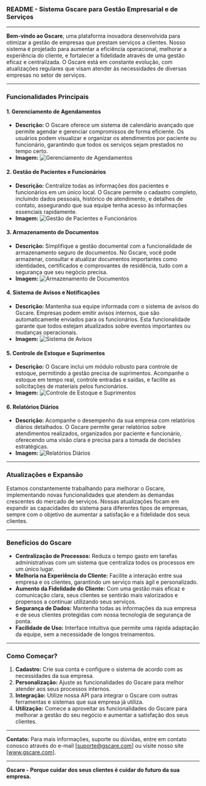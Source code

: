 ### README - Sistema Gscare para Gestão Empresarial e de Serviços

---

**Bem-vindo ao Gscare**, uma plataforma inovadora desenvolvida para otimizar a gestão de empresas que prestam serviços a clientes. Nosso sistema é projetado para aumentar a eficiência operacional, melhorar a experiência do cliente, e fortalecer a fidelidade através de uma gestão eficaz e centralizada. O Gscare está em constante evolução, com atualizações regulares que visam atender às necessidades de diversas empresas no setor de serviços.

---

### Funcionalidades Principais

#### 1. **Gerenciamento de Agendamentos**
   - **Descrição:** O Gscare oferece um sistema de calendário avançado que permite agendar e gerenciar compromissos de forma eficiente. Os usuários podem visualizar e organizar os atendimentos por paciente ou funcionário, garantindo que todos os serviços sejam prestados no tempo certo.
   - **Imagem:**
     ![Gerenciamento de Agendamentos](URL_DA_IMAGEM_AGENDAMENTOS)

#### 2. **Gestão de Pacientes e Funcionários**
   - **Descrição:** Centralize todas as informações dos pacientes e funcionários em um único local. O Gscare permite o cadastro completo, incluindo dados pessoais, histórico de atendimento, e detalhes de contato, assegurando que sua equipe tenha acesso às informações essenciais rapidamente.
   - **Imagem:**
     ![Gestão de Pacientes e Funcionários](URL_DA_IMAGEM_PACIENTES_FUNCIONARIOS)

#### 3. **Armazenamento de Documentos**
   - **Descrição:** Simplifique a gestão documental com a funcionalidade de armazenamento seguro de documentos. No Gscare, você pode armazenar, consultar e atualizar documentos importantes como identidades, certificados e comprovantes de residência, tudo com a segurança que seu negócio precisa.
   - **Imagem:**
     ![Armazenamento de Documentos](URL_DA_IMAGEM_DOCUMENTOS)

#### 4. **Sistema de Avisos e Notificações**
   - **Descrição:** Mantenha sua equipe informada com o sistema de avisos do Gscare. Empresas podem emitir avisos internos, que são automaticamente enviados para os funcionários. Esta funcionalidade garante que todos estejam atualizados sobre eventos importantes ou mudanças operacionais.
   - **Imagem:**
     ![Sistema de Avisos](URL_DA_IMAGEM_AVISOS)

#### 5. **Controle de Estoque e Suprimentos**
   - **Descrição:** O Gscare inclui um módulo robusto para controle de estoque, permitindo a gestão precisa de suprimentos. Acompanhe o estoque em tempo real, controle entradas e saídas, e facilite as solicitações de materiais pelos funcionários.
   - **Imagem:**
     ![Controle de Estoque e Suprimentos](URL_DA_IMAGEM_ESTOQUE)

#### 6. **Relatórios Diários**
   - **Descrição:** Acompanhe o desempenho da sua empresa com relatórios diários detalhados. O Gscare permite gerar relatórios sobre atendimentos realizados, organizados por paciente e funcionário, oferecendo uma visão clara e precisa para a tomada de decisões estratégicas.
   - **Imagem:**
     ![Relatórios Diários](URL_DA_IMAGEM_RELATORIOS)

---

### Atualizações e Expansão

Estamos constantemente trabalhando para melhorar o Gscare, implementando novas funcionalidades que atendem às demandas crescentes do mercado de serviços. Nossas atualizações focam em expandir as capacidades do sistema para diferentes tipos de empresas, sempre com o objetivo de aumentar a satisfação e a fidelidade dos seus clientes.

---

### Benefícios do Gscare

- **Centralização de Processos:** Reduza o tempo gasto em tarefas administrativas com um sistema que centraliza todos os processos em um único lugar.
- **Melhoria na Experiência do Cliente:** Facilite a interação entre sua empresa e os clientes, garantindo um serviço mais ágil e personalizado.
- **Aumento da Fidelidade do Cliente:** Com uma gestão mais eficaz e comunicação clara, seus clientes se sentirão mais valorizados e propensos a continuar utilizando seus serviços.
- **Segurança de Dados:** Mantenha todas as informações da sua empresa e de seus clientes protegidas com nossa tecnologia de segurança de ponta.
- **Facilidade de Uso:** Interface intuitiva que permite uma rápida adaptação da equipe, sem a necessidade de longos treinamentos.

---

### Como Começar?

1. **Cadastro:** Crie sua conta e configure o sistema de acordo com as necessidades da sua empresa.
2. **Personalização:** Ajuste as funcionalidades do Gscare para melhor atender aos seus processos internos.
3. **Integração:** Utilize nossa API para integrar o Gscare com outras ferramentas e sistemas que sua empresa já utiliza.
4. **Utilização:** Comece a aproveitar as funcionalidades do Gscare para melhorar a gestão do seu negócio e aumentar a satisfação dos seus clientes.

---

**Contato:**
Para mais informações, suporte ou dúvidas, entre em contato conosco através do e-mail [suporte@gscare.com] ou visite nosso site [www.gscare.com].

---

**Gscare - Porque cuidar dos seus clientes é cuidar do futuro da sua empresa.**
